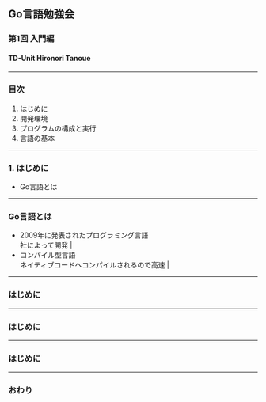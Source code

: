 ## Go言語勉強会
### 第1回 入門編
#### TD-Unit Hironori Tanoue
---
### 目次
1. はじめに
2. 開発環境
3. プログラムの構成と実行
4. 言語の基本
---
### 1. はじめに
- Go言語とは
---
### Go言語とは
- 2009年に発表されたプログラミング言語  
社によって開発 |
- コンパイル型言語  
ネイティブコードへコンパイルされるので高速 |
---
### はじめに
---
### はじめに
---
### はじめに
---
### おわり
